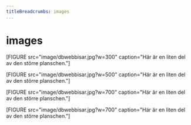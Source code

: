 ```yaml
---
titleBreadcrumbs: images
...
```



# images

[FIGURE src="image/dbwebbisar.jpg?w=300" caption="Här är en liten del av den större planschen."]

[FIGURE src="image/dbwebbisar.jpg?w=500" caption="Här är en liten del av den större planschen."]

[FIGURE src="image/dbwebbisar.jpg?w=700" caption="Här är en liten del av den större planschen."]

[FIGURE src="image/dbwebbisar.jpg?w=700" caption="Här är en liten del av den större planschen."]
